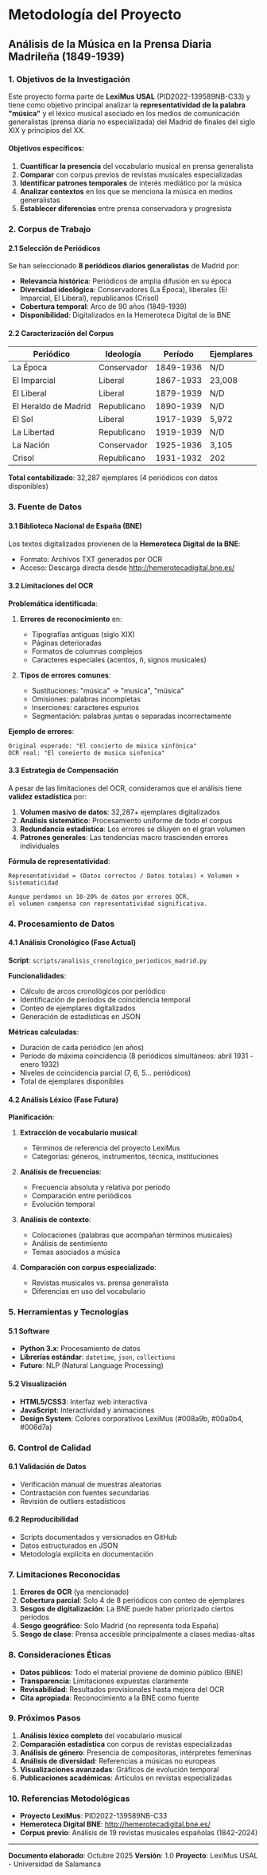 # Metodología del Proyecto

## Análisis de la Música en la Prensa Diaria Madrileña (1849-1939)

### 1. Objetivos de la Investigación

Este proyecto forma parte de **LexiMus USAL** (PID2022-139589NB-C33) y tiene como objetivo principal analizar la **representatividad de la palabra "música"** y el léxico musical asociado en los medios de comunicación generalistas (prensa diaria no especializada) del Madrid de finales del siglo XIX y principios del XX.

#### Objetivos específicos:

1. **Cuantificar la presencia** del vocabulario musical en prensa generalista
2. **Comparar** con corpus previos de revistas musicales especializadas
3. **Identificar patrones temporales** de interés mediático por la música
4. **Analizar contextos** en los que se menciona la música en medios generalistas
5. **Establecer diferencias** entre prensa conservadora y progresista

### 2. Corpus de Trabajo

#### 2.1 Selección de Periódicos

Se han seleccionado **8 periódicos diarios generalistas** de Madrid por:

- **Relevancia histórica**: Periódicos de amplia difusión en su época
- **Diversidad ideológica**: Conservadores (La Época), liberales (El Imparcial, El Liberal), republicanos (Crisol)
- **Cobertura temporal**: Arco de 90 años (1849-1939)
- **Disponibilidad**: Digitalizados en la Hemeroteca Digital de la BNE

#### 2.2 Caracterización del Corpus

| Periódico | Ideología | Período | Ejemplares |
|-----------|-----------|---------|------------|
| La Época | Conservador | 1849-1936 | N/D |
| El Imparcial | Liberal | 1867-1933 | 23,008 |
| El Liberal | Liberal | 1879-1939 | N/D |
| El Heraldo de Madrid | Republicano | 1890-1939 | N/D |
| El Sol | Liberal | 1917-1939 | 5,972 |
| La Libertad | Republicano | 1919-1939 | N/D |
| La Nación | Conservador | 1925-1936 | 3,105 |
| Crisol | Republicano | 1931-1932 | 202 |

**Total contabilizado**: 32,287 ejemplares (4 periódicos con datos disponibles)

### 3. Fuente de Datos

#### 3.1 Biblioteca Nacional de España (BNE)

Los textos digitalizados provienen de la **Hemeroteca Digital de la BNE**:
- Formato: Archivos TXT generados por OCR
- Acceso: Descarga directa desde http://hemerotecadigital.bne.es/

#### 3.2 Limitaciones del OCR

**Problemática identificada**:

1. **Errores de reconocimiento** en:
   - Tipografías antiguas (siglo XIX)
   - Páginas deterioradas
   - Formatos de columnas complejos
   - Caracteres especiales (acentos, ñ, signos musicales)

2. **Tipos de errores comunes**:
   - Sustituciones: "música" → "musica", "müsica"
   - Omisiones: palabras incompletas
   - Inserciones: caracteres espurios
   - Segmentación: palabras juntas o separadas incorrectamente

**Ejemplo de errores**:
```
Original esperado: "El concierto de música sinfónica"
OCR real: "El coneierto de musica sinfonica"
```

#### 3.3 Estrategia de Compensación

A pesar de las limitaciones del OCR, consideramos que el análisis tiene **validez estadística** por:

1. **Volumen masivo de datos**: 32,287+ ejemplares digitalizados
2. **Análisis sistemático**: Procesamiento uniforme de todo el corpus
3. **Redundancia estadística**: Los errores se diluyen en el gran volumen
4. **Patrones generales**: Las tendencias macro trascienden errores individuales

**Fórmula de representatividad**:
```
Representatividad = (Datos correctos / Datos totales) × Volumen × Sistematicidad

Aunque perdamos un 10-20% de datos por errores OCR,
el volumen compensa con representatividad significativa.
```

### 4. Procesamiento de Datos

#### 4.1 Análisis Cronológico (Fase Actual)

**Script**: `scripts/analisis_cronologico_periodicos_madrid.py`

**Funcionalidades**:
- Cálculo de arcos cronológicos por periódico
- Identificación de períodos de coincidencia temporal
- Conteo de ejemplares digitalizados
- Generación de estadísticas en JSON

**Métricas calculadas**:
- Duración de cada periódico (en años)
- Período de máxima coincidencia (8 periódicos simultáneos: abril 1931 - enero 1932)
- Niveles de coincidencia parcial (7, 6, 5... periódicos)
- Total de ejemplares disponibles

#### 4.2 Análisis Léxico (Fase Futura)

**Planificación**:

1. **Extracción de vocabulario musical**:
   - Términos de referencia del proyecto LexiMus
   - Categorías: géneros, instrumentos, técnica, instituciones

2. **Análisis de frecuencias**:
   - Frecuencia absoluta y relativa por período
   - Comparación entre periódicos
   - Evolución temporal

3. **Análisis de contexto**:
   - Colocaciones (palabras que acompañan términos musicales)
   - Análisis de sentimiento
   - Temas asociados a música

4. **Comparación con corpus especializado**:
   - Revistas musicales vs. prensa generalista
   - Diferencias en uso del vocabulario

### 5. Herramientas y Tecnologías

#### 5.1 Software

- **Python 3.x**: Procesamiento de datos
- **Librerías estándar**: `datetime`, `json`, `collections`
- **Futuro**: NLP (Natural Language Processing)

#### 5.2 Visualización

- **HTML5/CSS3**: Interfaz web interactiva
- **JavaScript**: Interactividad y animaciones
- **Design System**: Colores corporativos LexiMus (#008a9b, #00a0b4, #006d7a)

### 6. Control de Calidad

#### 6.1 Validación de Datos

- Verificación manual de muestras aleatorias
- Contrastación con fuentes secundarias
- Revisión de outliers estadísticos

#### 6.2 Reproducibilidad

- Scripts documentados y versionados en GitHub
- Datos estructurados en JSON
- Metodología explícita en documentación

### 7. Limitaciones Reconocidas

1. **Errores de OCR** (ya mencionado)
2. **Cobertura parcial**: Solo 4 de 8 periódicos con conteo de ejemplares
3. **Sesgos de digitalización**: La BNE puede haber priorizado ciertos períodos
4. **Sesgo geográfico**: Solo Madrid (no representa toda España)
5. **Sesgo de clase**: Prensa accesible principalmente a clases medias-altas

### 8. Consideraciones Éticas

- **Datos públicos**: Todo el material proviene de dominio público (BNE)
- **Transparencia**: Limitaciones expuestas claramente
- **Revisabilidad**: Resultados provisionales hasta mejora del OCR
- **Cita apropiada**: Reconocimiento a la BNE como fuente

### 9. Próximos Pasos

1. **Análisis léxico completo** del vocabulario musical
2. **Comparación estadística** con corpus de revistas especializadas
3. **Análisis de género**: Presencia de compositoras, intérpretes femeninas
4. **Análisis de diversidad**: Referencias a músicas no europeas
5. **Visualizaciones avanzadas**: Gráficos de evolución temporal
6. **Publicaciones académicas**: Artículos en revistas especializadas

### 10. Referencias Metodológicas

- **Proyecto LexiMus**: PID2022-139589NB-C33
- **Hemeroteca Digital BNE**: http://hemerotecadigital.bne.es/
- **Corpus previo**: Análisis de 19 revistas musicales españolas (1842-2024)

---

**Documento elaborado**: Octubre 2025
**Versión**: 1.0
**Proyecto**: LexiMus USAL - Universidad de Salamanca
